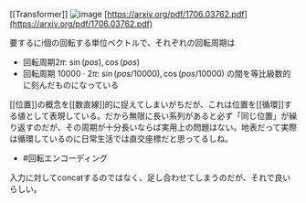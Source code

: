 
[[Transformer]]
![image](https://gyazo.com/1bc1a16a113f46091aacb7f3fdcb92cd/thumb/1000)
[https://arxiv.org/pdf/1706.03762.pdf](https://arxiv.org/pdf/1706.03762.pdf)

要するにi個の回転する単位ベクトルで、それぞれの回転周期は
- 回転周期$2\pi$: $\sin(pos), \cos(pos)$
- 回転周期 $10000 \cdot 2\pi$: $\sin(pos / 10000), \cos(pos / 10000)$
の間を等比級数的に刻んだものになっている

[[位置]]の概念を[[数直線]]的に捉えてしまいがちだが、これは位置を[[循環]]する値として表現している。だから無限に長い系列があると必ず「同じ位置」が繰り返すのだが、その周期が十分長いならば実用上の問題はない。地表だって実際は循環しているのに日常生活では直交座標だと思ってるしね。
- #回転エンコーディング

入力に対してconcatするのではなく、足し合わせてしまうのだが、それで良いらしい。
